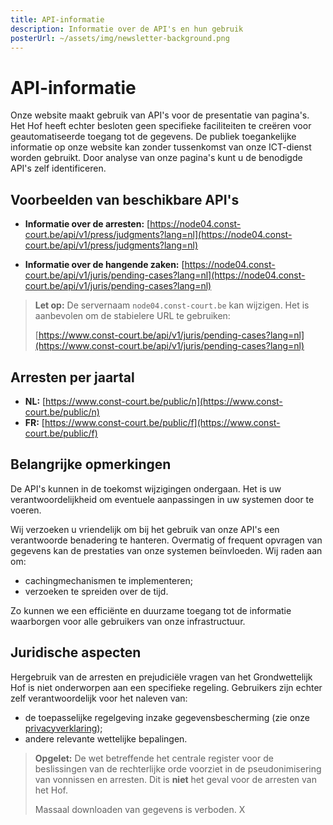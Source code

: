 ```yaml
---
title: API-informatie
description: Informatie over de API's en hun gebruik
posterUrl: ~/assets/img/newsletter-background.png
---
```


# API-informatie

Onze website maakt gebruik van API's voor de presentatie van pagina's. Het Hof heeft echter besloten geen specifieke faciliteiten te creëren voor geautomatiseerde toegang tot de gegevens. De publiek toegankelijke informatie op onze website kan zonder tussenkomst van onze ICT-dienst worden gebruikt. Door analyse van onze pagina's kunt u de benodigde API's zelf identificeren.

## Voorbeelden van beschikbare API's

- **Informatie over de arresten:**
  [https://node04.const-court.be/api/v1/press/judgments?lang=nl](https://node04.const-court.be/api/v1/press/judgments?lang=nl)

- **Informatie over de hangende zaken:**
  [https://node04.const-court.be/api/v1/juris/pending-cases?lang=nl](https://node04.const-court.be/api/v1/juris/pending-cases?lang=nl)

> **Let op:** De servernaam `node04.const-court.be` kan wijzigen. Het is aanbevolen om de stabielere URL te gebruiken:
>
> [https://www.const-court.be/api/v1/juris/pending-cases?lang=nl](https://www.const-court.be/api/v1/juris/pending-cases?lang=nl)

## Arresten per jaartal

- **NL:** [https://www.const-court.be/public/n](https://www.const-court.be/public/n)
- **FR:** [https://www.const-court.be/public/f](https://www.const-court.be/public/f)

## Belangrijke opmerkingen

De API's kunnen in de toekomst wijzigingen ondergaan. Het is uw verantwoordelijkheid om eventuele aanpassingen in uw systemen door te voeren.

Wij verzoeken u vriendelijk om bij het gebruik van onze API's een verantwoorde benadering te hanteren. Overmatig of frequent opvragen van gegevens kan de prestaties van onze systemen beïnvloeden.
Wij raden aan om:

- cachingmechanismen te implementeren;
- verzoeken te spreiden over de tijd.

Zo kunnen we een efficiënte en duurzame toegang tot de informatie waarborgen voor alle gebruikers van onze infrastructuur.

## Juridische aspecten

Hergebruik van de arresten en prejudiciële vragen van het Grondwettelijk Hof is niet onderworpen aan een specifieke regeling.
Gebruikers zijn echter zelf verantwoordelijk voor het naleven van:

- de toepasselijke regelgeving inzake gegevensbescherming (zie onze [privacyverklaring](/privacy));
- andere relevante wettelijke bepalingen.

> **Opgelet:**
> De wet betreffende het centrale register voor de beslissingen van de rechterlijke orde voorziet in de pseudonimisering van vonnissen en arresten. Dit is **niet** het geval voor de arresten van het Hof.
>
> Massaal downloaden van gegevens is verboden.
> X

